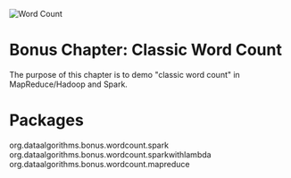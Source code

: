 ![Word Count](./word-count.png)


Bonus Chapter: Classic Word Count
=================================
The purpose of this chapter is to demo "classic word count" 
in MapReduce/Hadoop and Spark.
 


Packages 
=======
org.dataalgorithms.bonus.wordcount.spark
org.dataalgorithms.bonus.wordcount.sparkwithlambda
org.dataalgorithms.bonus.wordcount.mapreduce
